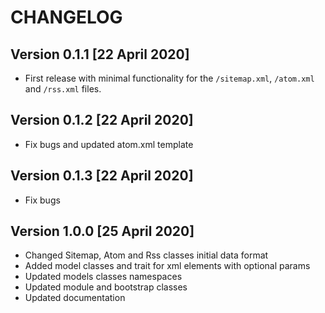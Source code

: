 # CHANGELOG

## Version 0.1.1 [22 April 2020]

- First release with minimal functionality for the `/sitemap.xml`, `/atom.xml` and `/rss.xml` files.

## Version 0.1.2 [22 April 2020]

- Fix bugs and updated atom.xml template

## Version 0.1.3 [22 April 2020]

- Fix bugs

## Version 1.0.0 [25 April 2020]

- Changed Sitemap, Atom and Rss classes initial data format
- Added model classes and trait for xml elements with optional params
- Updated models classes namespaces
- Updated module and bootstrap classes
- Updated documentation